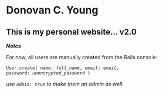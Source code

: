 Donovan C. Young
=====

This is my personal website... v2.0
-----

***Notes***

For now, all users are manually created from the Rails console:

<code>User.create( name: _full_name_, email: _email_, password: _unencrypted_password_ )</code>

_use `admin: true` to make them an admin as well._

